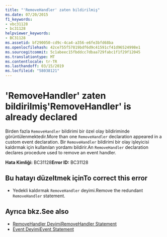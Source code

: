 ```yaml
---
title: "'RemoveHandler' zaten bildirilmiş"
ms.date: 07/20/2015
f1_keywords:
- vbc31128
- bc31128
helpviewer_keywords:
- BC31128
ms.assetid: bf290050-cd9c-4ca4-a356-e6fe3bfd68ba
ms.openlocfilehash: 42ce755f57819bdf6d9c41591cf41d96524998e1
ms.sourcegitcommit: 5c1abeec15fbddcc7dbaa729fabc1f1f29f12045
ms.translationtype: MT
ms.contentlocale: tr-TR
ms.lasthandoff: 03/15/2019
ms.locfileid: "58038121"
---
```

# <a name="removehandler-is-already-declared"></a><span data-ttu-id="b6f91-102">'RemoveHandler' zaten bildirilmiş</span><span class="sxs-lookup"><span data-stu-id="b6f91-102">'RemoveHandler' is already declared</span></span>
<span data-ttu-id="b6f91-103">Birden fazla `RemoveHandler` bildirimi bir özel olay bildiriminde görüntülenmektedir.</span><span class="sxs-lookup"><span data-stu-id="b6f91-103">More than one `RemoveHandler` declaration appeared in a custom event declaration.</span></span> <span data-ttu-id="b6f91-104">Bir `RemoveHandler` bildirimi bir olay işleyicisi kaldırmak için kullanılan yordamı bildirir.</span><span class="sxs-lookup"><span data-stu-id="b6f91-104">An `RemoveHandler` declaration declares procedure used to remove an event handler.</span></span>  
  
 <span data-ttu-id="b6f91-105">**Hata Kimliği:** BC31128</span><span class="sxs-lookup"><span data-stu-id="b6f91-105">**Error ID:** BC31128</span></span>  
  
## <a name="to-correct-this-error"></a><span data-ttu-id="b6f91-106">Bu hatayı düzeltmek için</span><span class="sxs-lookup"><span data-stu-id="b6f91-106">To correct this error</span></span>  
  
-   <span data-ttu-id="b6f91-107">Yedekli kaldırmak `RemoveHandler` deyimi.</span><span class="sxs-lookup"><span data-stu-id="b6f91-107">Remove the redundant `RemoveHandler` statement.</span></span>  
  
## <a name="see-also"></a><span data-ttu-id="b6f91-108">Ayrıca bkz.</span><span class="sxs-lookup"><span data-stu-id="b6f91-108">See also</span></span>

- [<span data-ttu-id="b6f91-109">RemoveHandler Deyimi</span><span class="sxs-lookup"><span data-stu-id="b6f91-109">RemoveHandler Statement</span></span>](../../visual-basic/language-reference/statements/removehandler-statement.md)
- [<span data-ttu-id="b6f91-110">Event Deyimi</span><span class="sxs-lookup"><span data-stu-id="b6f91-110">Event Statement</span></span>](../../visual-basic/language-reference/statements/event-statement.md)
